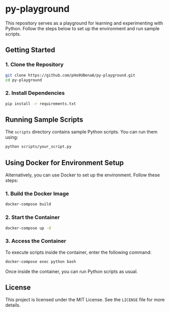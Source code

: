 # py-playground

This repository serves as a playground for learning and experimenting with Python. Follow the steps below to set up the environment and run sample scripts.

## Getting Started

### 1. Clone the Repository

```bash
git clone https://github.com/pHo9UBenaA/py-playground.git
cd py-playground
```

### 2. Install Dependencies

```bash
pip install -r requirements.txt
```

## Running Sample Scripts

The `scripts` directory contains sample Python scripts. You can run them using:

```bash
python scripts/your_script.py
```

## Using Docker for Environment Setup

Alternatively, you can use Docker to set up the environment. Follow these steps:

### 1. Build the Docker Image

```bash
docker-compose build
```

### 2. Start the Container

```bash
docker-compose up -d
```

### 3. Access the Container

To execute scripts inside the container, enter the following command:

```bash
docker-compose exec python bash
```

Once inside the container, you can run Python scripts as usual.

## License

This project is licensed under the MIT License. See the `LICENSE` file for more details. 
